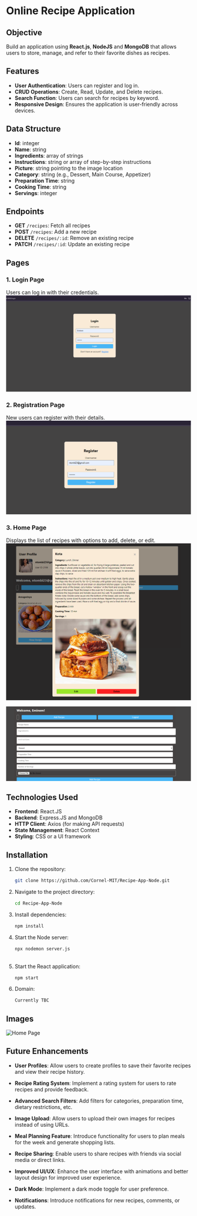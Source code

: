 # Online Recipe Application

## Objective
Build an application using **React.js**, **NodeJS** and **MongoDB** that allows users to store, manage, and refer to their favorite dishes as recipes.

## Features
- **User Authentication**: Users can register and log in.
- **CRUD Operations**: Create, Read, Update, and Delete recipes.
- **Search Function**: Users can search for recipes by keyword.
- **Responsive Design**: Ensures the application is user-friendly across devices.

## Data Structure
- **Id**: integer
- **Name**: string
- **Ingredients**: array of strings
- **Instructions**: string or array of step-by-step instructions
- **Picture**: string pointing to the image location
- **Category**: string (e.g., Dessert, Main Course, Appetizer)
- **Preparation Time**: string
- **Cooking Time**: string
- **Servings**: integer

## Endpoints
- **GET** `/recipes`: Fetch all recipes
- **POST** `/recipes`: Add a new recipe
- **DELETE** `/recipes/:id`: Remove an existing recipe
- **PATCH** `/recipes/:id`: Update an existing recipe

## Pages
### 1. Login Page
Users can log in with their credentials.
![Login Page](src/images/LoginPage.png)

### 2. Registration Page
New users can register with their details.
![Register Page](src/images/Register.png)

### 3. Home Page
Displays the list of recipes with options to add, delete, or edit.
![Edit or Delete Recipe](src/images/Edit-and-Delete.png)

![Create Recipe](src/images/Create-Recipe.png)

## Technologies Used
- **Frontend**: React.JS
- **Backend**: Express.JS and MongoDB
- **HTTP Client**: Axios (for making API requests)
- **State Management**: React Context
- **Styling**: CSS or a UI framework 

## Installation
1. Clone the repository:
   ```bash
   git clone https://github.com/Cornel-MIT/Recipe-App-Node.git

2. Navigate to the project directory:
   ```bash
   cd Recipe-App-Node

3. Install dependencies:
   ```bash
   npm install

4. Start the Node server:
   ```bash
   npx nodemon server.js
         
4. Start the React application:
   ```bash
   npm start

4. Domain:
   ```bash
   Currently TBC


## Images
![Home Page](src/images/HomePage.png)


## Future Enhancements
- **User Profiles**: Allow users to create profiles to save their favorite recipes and view their recipe history.

- **Recipe Rating System**: Implement a rating system for users to rate recipes and provide feedback.

- **Advanced Search Filters**: Add filters for categories, preparation time, dietary restrictions, etc.

- **Image Upload**: Allow users to upload their own images for recipes instead of using URLs.

- **Meal Planning Feature**: Introduce functionality for users to plan meals for the week and generate shopping lists.

- **Recipe Sharing**: Enable users to share recipes with friends via social media or direct links.

- **Improved UI/UX**: Enhance the user interface with animations and better layout design for improved user experience.

- **Dark Mode**: Implement a dark mode toggle for user preference.

- **Notifications**: Introduce notifications for new recipes, comments, or updates.


